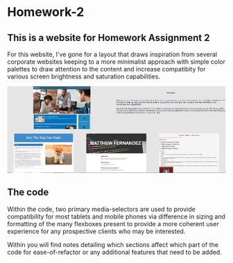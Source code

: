# Homework-2

## This is a website for Homework Assignment 2

For this website, I've gone for a layout that draws inspiration from several corporate websites
keeping to a more minimalist approach with simple color palettes to draw attention to the content
and increase compatibity for various screen brightness and saturation capabilities.

![screenshot](./assets/images/portfolio-demo.PNG)

## The code

Within the code, two primary media-selectors are used to provide compatibility for most tablets
and mobile phones via difference in sizing and formatting of the many flexboxes present to provide
a more coherent user experience for any prospective clients who may be interested.

Within you will find notes detailing which sections affect which part of the code for ease-of-refactor or any additional features that need to be added.